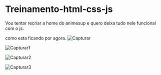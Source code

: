 # Treinamento-html-css-js
Vou tentar recriar a home do animesup e quero deixa tudo nele funcional com o js.

como esta ficando por agora.
![Capturar](https://user-images.githubusercontent.com/96635752/162526611-13350b9a-93be-43cf-9072-f6c789b83b35.PNG)

![Capturar1](https://user-images.githubusercontent.com/96635752/162526653-fe311307-5d9d-4e06-b5d4-31abc243c3af.PNG)


![Capturar2](https://user-images.githubusercontent.com/96635752/162526722-8c521018-d6c8-469c-baf1-5a46cd6de3d7.PNG)

![Capturar3](https://user-images.githubusercontent.com/96635752/162526949-0db5c5f0-3921-4cd9-ba83-ae879d6eb339.PNG)
